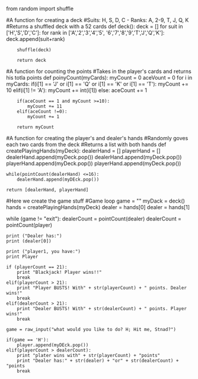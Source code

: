 from random import shuffle

#A function for creating a deck
#Suits: H, S, D, C - Ranks: A, 2-9, T, J, Q, K
#Returns a shuffled deck with a 52 cards
def deck():
    deck = []
    for suit in ['H','S','D','C']:
        for rank in ['A','2','3','4','5', '6','7','8','9','T','J','Q','K']:
            deck.append(suit+rank)

        shuffle(deck)

        return deck
            
#A function for counting the points
#Takes in the player's cards and returns his totla points
def poinyCount(myCards):
    myCount = 0
    aceVount = 0
    for i in myCards:
        if(i[1] == 'J' or i[1] == 'Q' or i[1] == 'K' or i[1] == 'T'):
            myCount += 10
        elif(i[1] != 'A'):
            myCount += int(i[1])
        else:
            aceCount += 1

        if(aceCount == 1 and myCount >=10):
            myCount += 11
        elif(aceCount !=0):
            myCount += 1

        return myCount 
 
#A function for creating the player's and dealer's hands
#Randomly goves each two cards from the deck
#Returns a list with both hands
def createPlayingHands(myDeck):
    dealerHand = []
    playerHand = []
    dealerHand.append(myDeck.pop())
    dealerHand.append(myDeck.pop())
    playerHand.append(myDeck.pop())
    playerHand.append(myDeck.pop())

    while(pointCount(dealerHand) <=16):
        dealerHand.append(myDEck.pop())

    return [dealerHand, playerHand]

    
#Here we create the game stuff
#Game loop 
game = ""
myDack = deck()
hands = createPlayingHands(myDeck)
dealer = hands[0]
dealer = hands[1]

while (game != "exit"):
    dealerCount = pointCount(dealer)
    dealerCount = pointCount(player)

    print ("Dealer has:")
    print (dealer[0])

    print ("player1, you have:")
    print Player

    if (playerCount == 21):
        print "Blackjack! Player wins!!"
        break
    elif(playerCount > 21):
        print "Player BUSTS! With" + str(playerCount) + " points. Dealer wins!"
        break
    elif(dealerCount > 21):
        print "Dealer BUSTS! With" + str(dealerCount) + " points. Player wins!"
        break

    game = raw_input("what would you like to do? H; Hit me, Stnad?")

    if(game == 'H'):
        player.append(myDEck.pop())
    elif(playerCount > dealerCount):
        print "plater wins with" + str(playerCount) + "points"
        print "Dealer has:" + str(dealer) + "or" + str(dealerCount) + "points
        break
    

